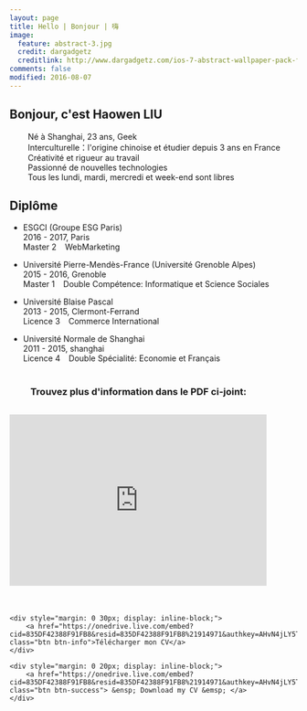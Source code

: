 ```yaml
---
layout: page
title: Hello | Bonjour | 嗨 
image:
  feature: abstract-3.jpg
  credit: dargadgetz
  creditlink: http://www.dargadgetz.com/ios-7-abstract-wallpaper-pack-for-iphone-5-and-ipod-touch-retina/
comments: false
modified: 2016-08-07
---
```


## Bonjour, c'est Haowen LIU

&emsp;&emsp; Né à Shanghai, 23 ans, Geek  
&emsp;&emsp; Interculturelle：l'origine chinoise et étudier depuis 3 ans en France  
&emsp;&emsp; Créativité et rigueur au travail  
&emsp;&emsp; Passionné de nouvelles technologies  
&emsp;&emsp; Tous les lundi, mardi, mercredi et week-end sont libres


## Diplôme

* ESGCI (Groupe ESG Paris)  
  2016 - 2017, Paris  
  Master 2 &ensp; WebMarketing

* Université Pierre-Mendès-France (Université Grenoble Alpes)  
  2015 - 2016, Grenoble  
  Master 1 &ensp; Double Compétence: Informatique et Science Sociales

* Université Blaise Pascal  
  2013 - 2015, Clermont-Ferrand  
  Licence 3 &ensp; Commerce International

* Université Normale de Shanghai  
  2011 - 2015, shanghai  
  Licence 4 &ensp; Double Spécialité: Economie et Français  


<div style="margin: 40px 0 40px 0;"></div>	


### &emsp;&emsp; Trouvez plus d'information dans le PDF ci-joint:


<div markdown="0">
	<div style="margin: 30px 0 50px 0;">
		<iframe src="https://onedrive.live.com/embed?cid=835DF42388F91FB8&resid=835DF42388F91FB8%21914971&authkey=AHvN4jLY5TENlb4&em=2" width="450" height="300" frameborder="0" scrolling="no"></iframe>
	</div>	

	<div style="margin: 0 30px; display: inline-block;">
		<a href="https://onedrive.live.com/embed?cid=835DF42388F91FB8&resid=835DF42388F91FB8%21914971&authkey=AHvN4jLY5TENlb4&em=2" class="btn btn-info">Télécharger mon CV</a> 
	</div>
		
	<div style="margin: 0 20px; display: inline-block;">
		<a href="https://onedrive.live.com/embed?cid=835DF42388F91FB8&resid=835DF42388F91FB8%21914971&authkey=AHvN4jLY5TENlb4&em=2" class="btn btn-success"> &ensp; Download my CV &emsp; </a>
	</div>
</div>